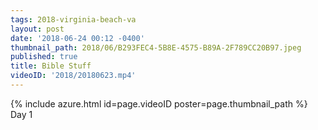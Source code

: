 ```yaml
---
tags: 2018-virginia-beach-va
layout: post
date: '2018-06-24 00:12 -0400'
thumbnail_path: 2018/06/B293FEC4-5B8E-4575-B89A-2F789CC20B97.jpeg
published: true
title: Bible Stuff
videoID: '2018/20180623.mp4'
---
```

{% include azure.html id=page.videoID poster=page.thumbnail_path %}
Day 1
